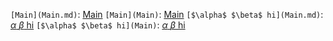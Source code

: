 `[Main](Main.md)`: [Main](Main.md)
`[Main](Main)`: [Main](Main)
`[$\alpha$ $\beta$ hi](Main.md)`: [$\alpha$ $\beta$ hi](Main.md)
`[$\alpha$ $\beta$ hi](Main)`: [$\alpha$ $\beta$ hi](Main)